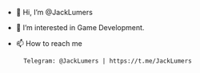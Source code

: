 - 👋 Hi, I’m @JackLumers
- 👀 I’m interested in Game Development.
- 📫 How to reach me
        
        Telegram: @JackLumers | https://t.me/JackLumers

<!---
JackLumers/JackLumers is a ✨ special ✨ repository because its `README.md` (this file) appears on your GitHub profile.
You can click the Preview link to take a look at your changes.
--->
